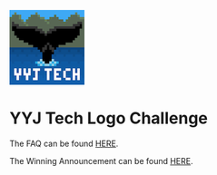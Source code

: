 ![yyjtech](./yyjtech-newlogo.png)

# YYJ Tech Logo Challenge

The FAQ can be found [HERE](./FAQ.md).

The Winning Announcement can be found [HERE](./WINNER.md).
